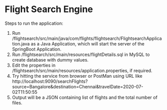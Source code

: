 # Flight Search Engine

Steps to run the application:

1. Run /flightsearch/src/main/java/com/flights/flightsearch/FlightsearchApplication.java as a Java Application, which will start the server of the SpringBoot Application.
2. Run /flightsearch/src/main/resources/flightDetails.sql in MySQL to create database with dummy values.
3. Edit the properties in /flightsearch/src/main/resources/application.properties, if required.
3. Try hitting the service from browser or PostMan using URL like http://localhost:9090/searchFlights?source=Bangalore&destination=Chennai&travelDate=2020-07-02T11:50:55
4. Output will be a JSON containing list of flights and the total number of files.
